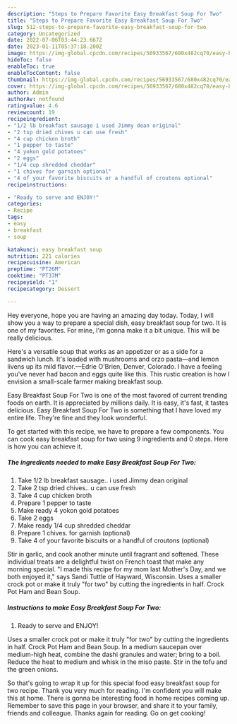 ```yaml
---
description: "Steps to Prepare Favorite Easy Breakfast Soup For Two"
title: "Steps to Prepare Favorite Easy Breakfast Soup For Two"
slug: 512-steps-to-prepare-favorite-easy-breakfast-soup-for-two
category: Uncategorized
date: 2022-07-06T03:44:23.667Z
date: 2023-01-11T05:37:18.200Z
image: https://img-global.cpcdn.com/recipes/56933567/680x482cq70/easy-breakfast-soup-for-two-recipe-main-photo.jpg
hideToc: false
enableToc: true
enableTocContent: false
thumbnail: https://img-global.cpcdn.com/recipes/56933567/680x482cq70/easy-breakfast-soup-for-two-recipe-main-photo.jpg
cover: https://img-global.cpcdn.com/recipes/56933567/680x482cq70/easy-breakfast-soup-for-two-recipe-main-photo.jpg
author: Admin
authorAv: notfound
ratingvalue: 4.6
reviewcount: 19
recipeingredient:
- "1/2 lb breakfast sausage i used Jimmy dean original"
- "2 tsp dried chives u can use fresh"
- "4 cup chicken broth"
- "1 pepper to taste"
- "4 yokon gold potatoes"
- "2 eggs"
- "1/4 cup shredded cheddar"
- "1 chives for garnish optional"
- "4 of your favorite biscuits or a handful of croutons optional"
recipeinstructions:

- "Ready to serve and ENJOY!"
categories:
- Recipe
tags:
- easy
- breakfast
- soup

katakunci: easy breakfast soup 
nutrition: 221 calories
recipecuisine: American
preptime: "PT26M"
cooktime: "PT37M"
recipeyield: "1"
recipecategory: Dessert

---
```



Hey everyone, hope you are having an amazing day today. Today, I will show you a way to prepare a special dish, easy breakfast soup for two. It is one of my favorites. For mine, I'm gonna make it a bit unique. This will be really delicious.

Here&#39;s a versatile soup that works as an appetizer or as a side for a sandwich lunch. It&#39;s loaded with mushrooms and orzo pasta—and lemon livens up its mild flavor.—Edrie O&#39;Brien, Denver, Colorado. I have a feeling you&#39;ve never had bacon and eggs quite like this. This rustic creation is how I envision a small-scale farmer making breakfast soup.

Easy Breakfast Soup For Two is one of the most favored of current trending foods on earth. It is appreciated by millions daily. It is easy, it's fast, it tastes delicious. Easy Breakfast Soup For Two is something that I have loved my entire life. They're fine and they look wonderful.


To get started with this recipe, we have to prepare a few components. You can cook easy breakfast soup for two using 9 ingredients and 0 steps. Here is how you can achieve it.

<!--inarticleads1-->

##### The ingredients needed to make Easy Breakfast Soup For Two:

1. Take 1/2 lb breakfast sausage.. i used Jimmy dean original
1. Take 2 tsp dried chives.. u can use fresh
1. Take 4 cup chicken broth
1. Prepare 1 pepper to taste
1. Make ready 4 yokon gold potatoes
1. Take 2 eggs
1. Make ready 1/4 cup shredded cheddar
1. Prepare 1 chives. for garnish (optional)
1. Take 4 of your favorite biscuits or a handful of croutons (optional)


Stir in garlic, and cook another minute until fragrant and softened. These individual treats are a delightful twist on French toast that make any morning special. &#34;I made this recipe for my mom last Mother&#39;s Day, and we both enjoyed it,&#34; says Sandi Tuttle of Hayward, Wisconsin. Uses a smaller crock pot or make it truly &#34;for two&#34; by cutting the ingredients in half. Crock Pot Ham and Bean Soup. 

<!--inarticleads2-->

##### Instructions to make Easy Breakfast Soup For Two:


1. Ready to serve and ENJOY!

Uses a smaller crock pot or make it truly &#34;for two&#34; by cutting the ingredients in half. Crock Pot Ham and Bean Soup. In a medium saucepan over medium-high heat, combine the dashi granules and water; bring to a boil. Reduce the heat to medium and whisk in the miso paste. Stir in the tofu and the green onions. 

So that's going to wrap it up for this special food easy breakfast soup for two recipe. Thank you very much for reading. I'm confident you will make this at home. There is gonna be interesting food in home recipes coming up. Remember to save this page in your browser, and share it to your family, friends and colleague. Thanks again for reading. Go on get cooking!
